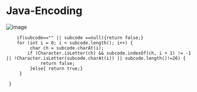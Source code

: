 # Java-Encoding
![image](https://user-images.githubusercontent.com/50263561/119373252-e2d0a780-bcc0-11eb-9424-6403f280fedb.png)
  
        if(subcode=="" || subcode ==null){return false;}
        for (int i = 0; i < subcode.length(); i++) {
             char ch = subcode.charAt(i);
            if (Character.isLetter(ch) && subcode.indexOf(ch, i + 1) != -1  || !Character.isLetter(subcode.charAt(i)) || subcode.length()!=26) {
                 return false;
             }else{ return true;}
         }
         
     }
